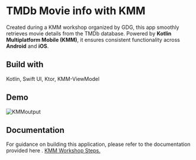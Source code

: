 # TMDb Movie info with KMM

Created during a KMM workshop organized by GDG, this app smoothly retrieves movie details from the TMDb database. Powered by **Kotlin Multiplatform Mobile (KMM)**, it ensures consistent functionality across **Android** and **iOS**. 


## Build with
Kotlin,
Swift UI,
Ktor, KMM-ViewModel

## Demo

![KMMoutput](https://github.com/FuturisticMobileApps/TMDBKMM/assets/111674274/4e919847-a126-49ed-a240-dfcfbf075da6)

## Documentation

For guidance on building this application, please refer to the documentation provided here .
[KMM Workshop Steps.](https://docs.google.com/document/d/1jJMqtwwgCrn3q8nkLB3aJ0sQKRhLs5pB4OXwSRj7JRc)
